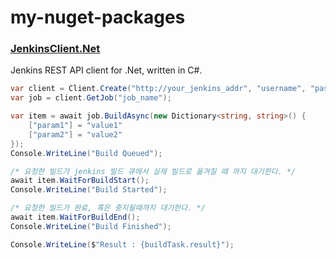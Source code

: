 my-nuget-packages
====

### [JenkinsClient.Net](https://github.com/pjc0247/jenkins-client.net)
Jenkins REST API client for .Net, written in C#.

```c#
var client = Client.Create("http://your_jenkins_addr", "username", "password");
var job = client.GetJob("job_name");

var item = await job.BuildAsync(new Dictionary<string, string>() {
    ["param1"] = "value1"
    ["param2"] = "value2"
});
Console.WriteLine("Build Queued");

/* 요청한 빌드가 jenkins 빌드 큐에서 실제 빌드로 옮겨질 때 까지 대기한다. */
await item.WaitForBuildStart();
Console.WriteLine("Build Started");

/* 요청한 빌드가 완료, 혹은 중지될때까지 대기한다. */
await item.WaitForBuildEnd();
Console.WriteLine("Build Finished");

Console.WriteLine($"Result : {buildTask.result}");
```
